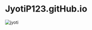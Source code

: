 # JyotiP123.gitHub.io
![jyoti](https://user-images.githubusercontent.com/105926905/195958119-e580ef3f-3b06-41e1-a5bb-3c38544f8b9f.png)
